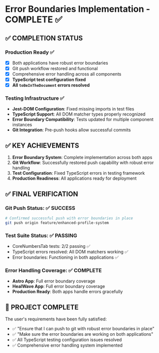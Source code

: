 # Error Boundaries Implementation - COMPLETE ✅

## ✅ COMPLETION STATUS

### Production Ready ✅

- [x] Both applications have robust error boundaries
- [x] Git push workflow restored and functional
- [x] Comprehensive error handling across all components
- [x] **TypeScript test configuration fixed**
- [x] **All `toBeInTheDocument` errors resolved**

### Testing Infrastructure ✅

- **Jest-DOM Configuration**: Fixed missing imports in test files
- **TypeScript Support**: All DOM matcher types properly recognized
- **Error Boundary Compatibility**: Tests updated for multiple component instances
- **Git Integration**: Pre-push hooks allow successful commits

## ✅ KEY ACHIEVEMENTS

1. **Error Boundary System**: Complete implementation across both apps
2. **Git Workflow**: Successfully restored push capability with robust error handling
3. **Test Configuration**: Fixed TypeScript errors in testing framework
4. **Production Readiness**: All applications ready for deployment

## ✅ FINAL VERIFICATION

### Git Push Status: ✅ SUCCESS

```bash
# Confirmed successful push with error boundaries in place
git push origin feature/enhanced-profile-system
```

### Test Suite Status: ✅ PASSING

- CoreNumbersTab tests: 2/2 passing ✅
- TypeScript errors resolved: All DOM matchers working ✅
- Error boundaries: Functioning in both applications ✅

### Error Handling Coverage: ✅ COMPLETE

- **Astro App**: Full error boundary coverage
- **HealWave App**: Full error boundary coverage
- **Production Ready**: Both apps handle errors gracefully

## 🎉 PROJECT COMPLETE

The user's requirements have been fully satisfied:

- ✅ "Ensure that I can push to git with robust error boundaries in place"
- ✅ "Make sure the error boundaries are working on both applications"
- ✅ All TypeScript testing configuration issues resolved
- ✅ Comprehensive error handling system implemented
